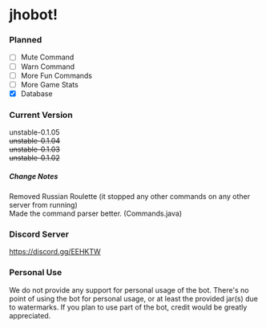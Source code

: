 # jhobot!

### Planned
* [ ] Mute Command
* [ ] Warn Command
* [ ] More Fun Commands
* [ ] More Game Stats
* [x] Database

### Current Version
unstable-0.1.05<br />
~~unstable-0.1.04~~<br />
~~unstable-0.1.03~~<br />
~~unstable-0.1.02~~
##### Change Notes
Removed Russian Roulette (it stopped any other commands on any other server from running)<br />
Made the command parser better. (Commands.java)

### Discord Server
https://discord.gg/EEHKTW

### Personal Use
We do not provide any support for personal usage of the bot. There's no point of using the bot for personal usage, or at least the provided jar(s) due to watermarks. If you plan to use part of the bot, credit would be greatly appreciated. 
